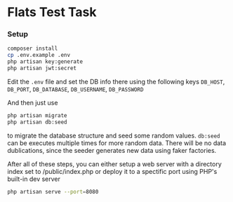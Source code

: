 # Flats Test Task

### Setup

```bash
composer install
cp .env.example .env
php artisan key:generate
php artisan jwt:secret
```

Edit the `.env` file and set the DB info there using the following keys
`DB_HOST`, `DB_PORT`, `DB_DATABASE`, `DB_USERNAME`, `DB_PASSWORD`
    
And then just use

```bash
php artisan migrate
php artisan db:seed
```
to migrate the database structure and seed some random values. `db:seed` can be executes multiple times for more random data. There will be no data dublications, since the seeder generates new data using faker factories.


After all of these steps, you can either setup a web server with a directory index set to /public/index.php or deploy it to a spectific port using PHP's built-in dev server 
```bash
php artisan serve --port=8080
```
